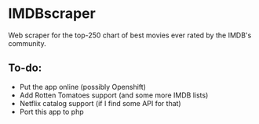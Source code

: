 # IMDBscraper

Web scraper for the top-250 chart of best movies ever rated by the IMDB's community.

## **To-do:**
- Put the app online (possibly Openshift)
- Add Rotten Tomatoes support (and some more IMDB lists)
- Netflix catalog support (if I find some API for that)
- Port this app to php
